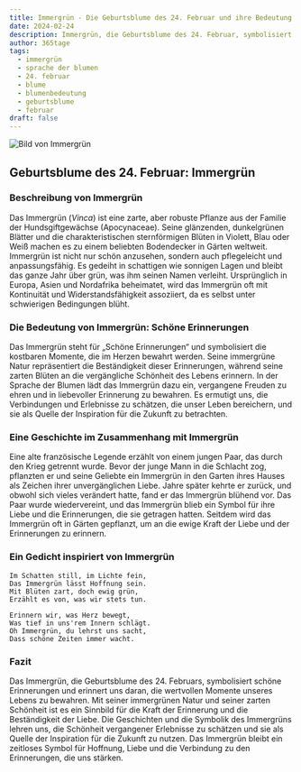 ```yaml
---
title: Immergrün - Die Geburtsblume des 24. Februar und ihre Bedeutung
date: 2024-02-24
description: Immergrün, die Geburtsblume des 24. Februar, symbolisiert Schöne Erinnerungen. Erfahre mehr über ihre Geschichte, Bedeutung und Symbolik in der Sprache der Blumen.
author: 365tage
tags:
  - immergrün
  - sprache der blumen
  - 24. februar
  - blume
  - blumenbedeutung
  - geburtsblume
  - februar
draft: false
---
```


![Bild von Immergrün](https://cdn.pixabay.com/photo/2022/03/31/05/09/flower-7102225_640.jpg#center)


## Geburtsblume des 24. Februar: Immergrün

### Beschreibung von Immergrün

Das Immergrün (_Vinca_) ist eine zarte, aber robuste Pflanze aus der Familie der Hundsgiftgewächse (Apocynaceae). Seine glänzenden, dunkelgrünen Blätter und die charakteristischen sternförmigen Blüten in Violett, Blau oder Weiß machen es zu einem beliebten Bodendecker in Gärten weltweit. Immergrün ist nicht nur schön anzusehen, sondern auch pflegeleicht und anpassungsfähig. Es gedeiht in schattigen wie sonnigen Lagen und bleibt das ganze Jahr über grün, was ihm seinen Namen verleiht. Ursprünglich in Europa, Asien und Nordafrika beheimatet, wird das Immergrün oft mit Kontinuität und Widerstandsfähigkeit assoziiert, da es selbst unter schwierigen Bedingungen blüht.

### Die Bedeutung von Immergrün: Schöne Erinnerungen

Das Immergrün steht für „Schöne Erinnerungen“ und symbolisiert die kostbaren Momente, die im Herzen bewahrt werden. Seine immergrüne Natur repräsentiert die Beständigkeit dieser Erinnerungen, während seine zarten Blüten an die vergängliche Schönheit des Lebens erinnern. In der Sprache der Blumen lädt das Immergrün dazu ein, vergangene Freuden zu ehren und in liebevoller Erinnerung zu bewahren. Es ermutigt uns, die Verbindungen und Erlebnisse zu schätzen, die unser Leben bereichern, und sie als Quelle der Inspiration für die Zukunft zu betrachten.

### Eine Geschichte im Zusammenhang mit Immergrün

Eine alte französische Legende erzählt von einem jungen Paar, das durch den Krieg getrennt wurde. Bevor der junge Mann in die Schlacht zog, pflanzten er und seine Geliebte ein Immergrün in den Garten ihres Hauses als Zeichen ihrer unvergänglichen Liebe. Jahre später kehrte er zurück, und obwohl sich vieles verändert hatte, fand er das Immergrün blühend vor. Das Paar wurde wiedervereint, und das Immergrün blieb ein Symbol für ihre Liebe und die Erinnerungen, die sie getragen hatten. Seitdem wird das Immergrün oft in Gärten gepflanzt, um an die ewige Kraft der Liebe und der Erinnerungen zu erinnern.

### Ein Gedicht inspiriert von Immergrün

```
Im Schatten still, im Lichte fein,  
Das Immergrün lässt Hoffnung sein.  
Mit Blüten zart, doch ewig grün,  
Erzählt es von, was wir stets tun.  

Erinnern wir, was Herz bewegt,  
Was tief in uns'rem Innern schlägt.  
Oh Immergrün, du lehrst uns sacht,  
Dass schöne Zeiten immer wacht.  
```

### Fazit

Das Immergrün, die Geburtsblume des 24. Februars, symbolisiert schöne Erinnerungen und erinnert uns daran, die wertvollen Momente unseres Lebens zu bewahren. Mit seiner immergrünen Natur und seiner zarten Schönheit ist es ein Sinnbild für die Kraft der Erinnerung und die Beständigkeit der Liebe. Die Geschichten und die Symbolik des Immergrüns lehren uns, die Schönheit vergangener Erlebnisse zu schätzen und sie als Quelle der Inspiration für die Zukunft zu nutzen. Das Immergrün bleibt ein zeitloses Symbol für Hoffnung, Liebe und die Verbindung zu den Erinnerungen, die uns stärken.